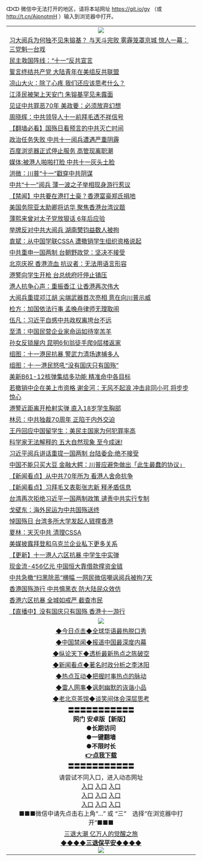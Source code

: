 ↀↀ 微信中无法打开的地区，请将本站网址 https://git.io/gy （或 http://t.cn/AipnotmH ）输入到浏览器中打开。 

<table>
   <tr>
    <td align=center><img src="https://github.com/gyhhx/image-upload/blob/master/20190822-2.jpg" /></td>
  </tr>
<tr><td align="left"><a href="https://xwood.fun/oo.aspx?name=c1079709&key=nqynnipsxfbxcbni&from=gy">习大阅兵为何独不见朱镕基？ 与天斗完败 雾霾笼罩京城 惊人一幕：三党魁一台戏</a></td></tr>
<tr><td align="left"><a href="https://xwood.fun/oo.aspx?name=c1079609&key=nqynnipsxfbxcbni&from=gy">民主救国阵线：“十一”反共宣言</a></td></tr>
<tr><td align="left"><a href="https://xwood.fun/oo.aspx?name=c1079722&key=nqynnipsxfbxcbni&from=gy">誓言终结共产党 大陆青年在美组反共联盟</a></td></tr>
<tr><td align="left"><a href="https://xwood.fun/oo.aspx?name=c1026105&key=nqynnipsxfbxcbni&from=gy">凉山大火：除了心疼 我们还应该思考什么？</a></td></tr>
<tr><td align="left"><a href="https://xwood.fun/oo.aspx?name=c1079552&key=nqynnipsxfbxcbni&from=gy">江泽民被架上天安门 朱镕基罕见未露面</a></td></tr>
<tr><td align="left"><a href="https://xwood.fun/oo.aspx?name=c1079754&key=nqynnipsxfbxcbni&from=gy">见证中共罪恶70年 美政要：必须放弃幻想</a></td></tr>
<tr><td align="left"><a href="https://xwood.fun/oo.aspx?name=c1079748&key=nqynnipsxfbxcbni&from=gy">周晓辉：中共领导人十一前拜毛透不祥信号</a></td></tr>
<tr><td align="left"><a href="https://xwood.fun/oo.aspx?name=c1079496&key=nqynnipsxfbxcbni&from=gy">【翻墙必看】国殇日看预言的中共灭亡时间</a></td></tr>
<tr><td align="left"><a href="https://xwood.fun/oo.aspx?name=c1079578&key=nqynnipsxfbxcbni&from=gy">政治任务失败 中共十一阅兵遭遇严重阴霾</a></td></tr>
<tr><td align="left"><a href="https://xwood.fun/oo.aspx?name=c1079620&key=nqynnipsxfbxcbni&from=gy">百度浏览器正式停止服务 高管现离职潮</a></td></tr>
<tr><td align="left"><a href="https://xwood.fun/oo.aspx?name=c1079755&key=nqynnipsxfbxcbni&from=gy">媒体:被港人啪啪打脸 中共十一灰头土脸</a></td></tr>
<tr><td align="left"><a href="https://xwood.fun/oo.aspx?name=c1079749&key=nqynnipsxfbxcbni&from=gy">洪微：川普“十一”戳穿中共阴谋</a></td></tr>
<tr><td align="left"><a href="https://xwood.fun/oo.aspx?name=c1079551&key=nqynnipsxfbxcbni&from=gy">中共“十一”阅兵 薄一波之子举相现身游行惹议</a></td></tr>
<tr><td align="left"><a href="https://xwood.fun/oo.aspx?name=c1079747&key=nqynnipsxfbxcbni&from=gy">【禁闻】中共要在港打土豪？香港富豪郑氏捐地</a></td></tr>
<tr><td align="left"><a href="https://xwood.fun/oo.aspx?name=c1079751&key=nqynnipsxfbxcbni&from=gy">美国务院亚太助卿将访华 聚焦香港台湾议题</a></td></tr>
<tr><td align="left"><a href="https://xwood.fun/oo.aspx?name=c1079555&key=nqynnipsxfbxcbni&from=gy">薄熙来曾对太子党放狠话 6年后应验</a></td></tr>
<tr><td align="left"><a href="https://xwood.fun/oo.aspx?name=c1079592&key=nqynnipsxfbxcbni&from=gy">举牌反对中共大阅兵 湖南樊钧益数人被拘</a></td></tr>
<tr><td align="left"><a href="https://xwood.fun/oo.aspx?name=c1079492&key=nqynnipsxfbxcbni&from=gy">袁斌：从中国学联CSSA 遭撤销学生组织资格说起</a></td></tr>
<tr><td align="left"><a href="https://xwood.fun/oo.aspx?name=c1079724&key=nqynnipsxfbxcbni&from=gy">中共重申一国两制 台朝野政党：坚决不接受</a></td></tr>
<tr><td align="left"><a href="https://xwood.fun/oo.aspx?name=c1079744&key=nqynnipsxfbxcbni&from=gy">北京庆祝 香港流血 抗议者：无法用语言形容</a></td></tr>
<tr><td align="left"><a href="https://xwood.fun/oo.aspx?name=c1079723&key=nqynnipsxfbxcbni&from=gy">港警向学生开枪 台总统府吁停止镇压</a></td></tr>
<tr><td align="left"><a href="https://xwood.fun/oo.aspx?name=c1079623&key=nqynnipsxfbxcbni&from=gy">港人抗争心声：重振香江 让香港再次伟大</a></td></tr>
<tr><td align="left"><a href="https://xwood.fun/oo.aspx?name=c1079740&key=nqynnipsxfbxcbni&from=gy">大阅兵重提邓江胡 尖端武器首次亮相 意在向川普示威</a></td></tr>
<tr><td align="left"><a href="https://xwood.fun/oo.aspx?name=c1079621&key=nqynnipsxfbxcbni&from=gy">检方：加国依法行事 孟晚舟律师无理取闹</a></td></tr>
<tr><td align="left"><a href="https://xwood.fun/oo.aspx?name=c1079581&key=nqynnipsxfbxcbni&from=gy">伍凡：习近平自感中共政权离垮台不远</a></td></tr>
<tr><td align="left"><a href="https://xwood.fun/oo.aspx?name=c1079582&key=nqynnipsxfbxcbni&from=gy">至清：中国民营企业家命运如待宰羔羊</a></td></tr>
<tr><td align="left"><a href="https://xwood.fun/oo.aspx?name=c1079752&key=nqynnipsxfbxcbni&from=gy">孙女反锁屋内 昆明6旬翁徒手爬9层楼返家</a></td></tr>
<tr><td align="left"><a href="https://xwood.fun/oo.aspx?name=c1079615&key=nqynnipsxfbxcbni&from=gy">组图：十一港民抗暴 警武力清场逮捕多人</a></td></tr>
<tr><td align="left"><a href="https://xwood.fun/oo.aspx?name=c1079743&key=nqynnipsxfbxcbni&from=gy">组图：十·一港民怒吼“没有国庆只有国殇”</a></td></tr>
<tr><td align="left"><a href="https://xwood.fun/oo.aspx?name=c1079742&key=nqynnipsxfbxcbni&from=gy">美新B61-12核弹集结多功能 精准命中各目标</a></td></tr>
<tr><td align="left"><a href="https://xwood.fun/oo.aspx?name=c1079732&key=nqynnipsxfbxcbni&from=gy">若撤销中企在美上市资格 谢金河：无风不起浪 冲击非同小可 将步步惊心</a></td></tr>
<tr><td align="left"><a href="https://xwood.fun/oo.aspx?name=c1079750&key=nqynnipsxfbxcbni&from=gy">港警近距离开枪射实弹 直入18岁学生胸部</a></td></tr>
<tr><td align="left"><a href="https://xwood.fun/oo.aspx?name=c1079611&key=nqynnipsxfbxcbni&from=gy">林忌：中共独裁70周年 正陷于内外交迫</a></td></tr>
<tr><td align="left"><a href="https://xwood.fun/oo.aspx?name=c1077665&key=nqynnipsxfbxcbni&from=gy">王丹回应中国留学生：美民主国家为何犯罪率高</a></td></tr>
<tr><td align="left"><a href="https://xwood.fun/oo.aspx?name=c1079470&key=nqynnipsxfbxcbni&from=gy">科学家无法解释的 五大自然现象 至今成迷!</a></td></tr>
<tr><td align="left"><a href="https://xwood.fun/oo.aspx?name=c1079624&key=nqynnipsxfbxcbni&from=gy">习近平阅兵讲话重提一国两制 台陆委会:绝不接受</a></td></tr>
<tr><td align="left"><a href="https://xwood.fun/oo.aspx?name=c1079730&key=nqynnipsxfbxcbni&from=gy">中国不能只买大豆 金融大鳄：川普应避免做出「此生最蠢的协议」</a></td></tr>
<tr><td align="left"><a href="https://xwood.fun/oo.aspx?name=c1079753&key=nqynnipsxfbxcbni&from=gy">【新闻看点】从中共70年所为 看港人舍命抗争</a></td></tr>
<tr><td align="left"><a href="https://xwood.fun/oo.aspx?name=c1079299&key=nqynnipsxfbxcbni&from=gy">【新闻看点】习拜毛又表彰张志新 释矛盾信息</a></td></tr>
<tr><td align="left"><a href="https://xwood.fun/oo.aspx?name=c1079714&key=nqynnipsxfbxcbni&from=gy">台湾再次拒绝习近平一国两制政策 谴责中共实行专制</a></td></tr>
<tr><td align="left"><a href="https://xwood.fun/oo.aspx?name=c1079497&key=nqynnipsxfbxcbni&from=gy">戈壁东：海外民运为中共国殇送终</a></td></tr>
<tr><td align="left"><a href="https://xwood.fun/oo.aspx?name=c1079725&key=nqynnipsxfbxcbni&from=gy">悼国殇日 台湾多所大学发起人链撑香港</a></td></tr>
<tr><td align="left"><a href="https://xwood.fun/oo.aspx?name=c1079595&key=nqynnipsxfbxcbni&from=gy">夏林：天灭中共 清理CSSA</a></td></tr>
<tr><td align="left"><a href="https://xwood.fun/oo.aspx?name=c1079741&key=nqynnipsxfbxcbni&from=gy">美媒披露拜登和乌克兰企业私下更多关系</a></td></tr>
<tr><td align="left"><a href="https://xwood.fun/oo.aspx?name=c1079549&key=nqynnipsxfbxcbni&from=gy">【更新】十一港人六区抗暴 中学生中实弹</a></td></tr>
<tr><td align="left"><a href="https://xwood.fun/oo.aspx?name=c1079563&key=nqynnipsxfbxcbni&from=gy">现金流-456亿元 中国恒大靠借款撑资金链</a></td></tr>
<tr><td align="left"><a href="https://xwood.fun/oo.aspx?name=c1079349&key=nqynnipsxfbxcbni&from=gy">中共急撤“扫黑除恶”横幅 一网民微信嘲讽阅兵被拘7天</a></td></tr>
<tr><td align="left"><a href="https://xwood.fun/oo.aspx?name=c1079593&key=nqynnipsxfbxcbni&from=gy">香港国殇游行 中共惧黑衣 防大陆民众效仿</a></td></tr>
<tr><td align="left"><a href="https://xwood.fun/oo.aspx?name=c1079610&key=nqynnipsxfbxcbni&from=gy">香港六区抗暴 全城如戒严 截查市民</a></td></tr>
<tr><td align="left"><a href="https://xwood.fun/oo.aspx?name=c1079355&key=nqynnipsxfbxcbni&from=gy">【直播中】没有国庆只有国殇 香港十一游行</a></td></tr>
   <tr>
    <td align=center><img src="https://github.com/gyhhx/image-upload/blob/master/ogate-c.JPG" /></td>
  </tr>
   <tr>
   <td align=center> 
<a href="https://tru28th.xwood.fun/oo.aspx?name=c816850&key=nqynnipsxfbxcbni&from=gy&tag=9877">◆今日点击◆全球华语最热脱口秀</a><br/>
    </td>
  </tr>
  <tr>
  <td align=center>
<a href="https://tru28th.xwood.fun/oo.aspx?name=c816860&key=nqynnipsxfbxcbni&from=gy&tag=99733110">◆中国禁闻◆报道中国最深度内幕</a><br/>
   </tr>
  <tr>
     <td align=center>
<a href="https://tru28th.xwood.fun/oo.aspx?name=c816855&key=nqynnipsxfbxcbni&from=gy&tag=997110">◆纵论天下◆透析最新热点之陈破空</a><br/>
   </tr>
   <tr>
      <td align=center>
<a href="https://tru28th.xwood.fun/oo.aspx?name=c838308&key=nqynnipsxfbxcbni&from=gy&tag=9973110">◆新闻看点◆著名时政分析之李沐阳</a><br/>
   </tr>
   <tr>
     <td align=center>
<a href="https://tru28th.xwood.fun/oo.aspx?name=c816852&key=nqynnipsxfbxcbni&from=gy&tag=9733110">◆热点互动◆把握时事热点的脉动</a><br/>
   </tr>
   <tr>
      <td align=center>
<a href="https://tru28th.xwood.fun/oo.aspx?name=c816694&key=nqynnipsxfbxcbni&from=gy&tag=93310">◆雷人网事◆讽刺幽默的诙谐小品</a><br/>
   </tr>
   <tr>
    <td align=center>
<a href="https://tru28th.xwood.fun/oo.aspx?name=c816650&key=nqynnipsxfbxcbni&from=gy&tag=9973110">◆老北京茶馆◆谈笑间体会深层思考</a><br/>
   </tr>
  <tr>
    <td align=center>
 <b>〓〓〓〓〓〓〓〓〓〓〓<br/>网门 安卓版【新版】<br/> ●长期访问<br/> ●一键翻墙<br/>  ●不限时长<br/> 
 <a href="https://share.weiyun.com/5MdOKOt">👉<b>点我下载</a><br/>〓〓〓〓〓〓〓〓〓〓〓<br/>
    </td>
    </tr>
   <tr>
    <td align=center>请尝试不同入口，进入动态网址<br/>
      <a href="https://s3.us-east-2.amazonaws.com/ogateo/show.htm">入口</a>
      <a href="https://s3.ca-central-1.amazonaws.com/ogatec/show.htm">入口</a>
      <a href="https://s3.ap-southeast-2.amazonaws.com/ogatey/show.htm">入口</a><br/>
      <a href="https://s3.ap-northeast-2.amazonaws.com/ogates/show.htm">入口</a>
      <a href="https://s3.eu-central-1.amazonaws.com/ogatef/show.htm">入口</a>
      <a href="https://s3.ap-south-1.amazonaws.com/ogatem/show.htm">入口</a><br/>
      <a href="https://s3-us-west-1.amazonaws.com/ogaten/show.htm">入口</a>
      <a href="https://s3.eu-west-2.amazonaws.com/ogatel/show.htm">入口</a>
      <a href="https://s3.ap-northeast-1.amazonaws.com/ogatet/show.htm">入口</a><br/>
      ■■■微信中请先点击右上角“...” 或 “三”　选择“在浏览器中打开”■■■<b><br/>
    </td>
  </tr>
  <tr>  
  <td align=center>
  <a href="https://tru28th.xwood.fun/oo.aspx?name=c894205&key=nqynnipsxfbxcbni&from=gy&tag=9973110">三退大潮 亿万人的觉醒之旅</a><br/>
      <a href="https://tru28th.xwood.fun/oo.aspx?name=ogQuit.aspx&key=nqynnipsxfbxcbni&from=gy"><b>◆◆◆◆三退保平安◆◆◆◆<br/></a>
      <img src="https://github.com/gyhhx/image-upload/blob/master/3t.jpg" /><br/>
      </td>
  </tr>
</table>


